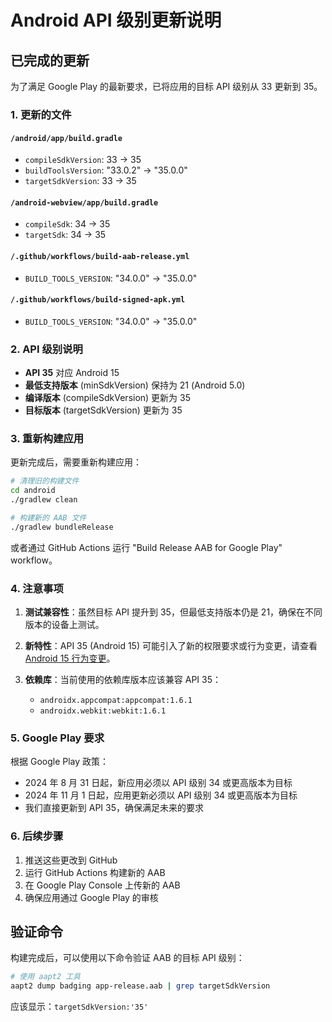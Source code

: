 # Android API 级别更新说明

## 已完成的更新

为了满足 Google Play 的最新要求，已将应用的目标 API 级别从 33 更新到 35。

### 1. 更新的文件

#### `/android/app/build.gradle`
- `compileSdkVersion`: 33 → 35
- `buildToolsVersion`: "33.0.2" → "35.0.0"
- `targetSdkVersion`: 33 → 35

#### `/android-webview/app/build.gradle`
- `compileSdk`: 34 → 35
- `targetSdk`: 34 → 35

#### `/.github/workflows/build-aab-release.yml`
- `BUILD_TOOLS_VERSION`: "34.0.0" → "35.0.0"

#### `/.github/workflows/build-signed-apk.yml`
- `BUILD_TOOLS_VERSION`: "34.0.0" → "35.0.0"

### 2. API 级别说明

- **API 35** 对应 Android 15
- **最低支持版本** (minSdkVersion) 保持为 21 (Android 5.0)
- **编译版本** (compileSdkVersion) 更新为 35
- **目标版本** (targetSdkVersion) 更新为 35

### 3. 重新构建应用

更新完成后，需要重新构建应用：

```bash
# 清理旧的构建文件
cd android
./gradlew clean

# 构建新的 AAB 文件
./gradlew bundleRelease
```

或者通过 GitHub Actions 运行 "Build Release AAB for Google Play" workflow。

### 4. 注意事项

1. **测试兼容性**：虽然目标 API 提升到 35，但最低支持版本仍是 21，确保在不同版本的设备上测试。

2. **新特性**：API 35 (Android 15) 可能引入了新的权限要求或行为变更，请查看 [Android 15 行为变更](https://developer.android.com/about/versions/15/behavior-changes-all)。

3. **依赖库**：当前使用的依赖库版本应该兼容 API 35：
   - `androidx.appcompat:appcompat:1.6.1`
   - `androidx.webkit:webkit:1.6.1`

### 5. Google Play 要求

根据 Google Play 政策：
- 2024 年 8 月 31 日起，新应用必须以 API 级别 34 或更高版本为目标
- 2024 年 11 月 1 日起，应用更新必须以 API 级别 34 或更高版本为目标
- 我们直接更新到 API 35，确保满足未来的要求

### 6. 后续步骤

1. 推送这些更改到 GitHub
2. 运行 GitHub Actions 构建新的 AAB
3. 在 Google Play Console 上传新的 AAB
4. 确保应用通过 Google Play 的审核

## 验证命令

构建完成后，可以使用以下命令验证 AAB 的目标 API 级别：

```bash
# 使用 aapt2 工具
aapt2 dump badging app-release.aab | grep targetSdkVersion
```

应该显示：`targetSdkVersion:'35'`